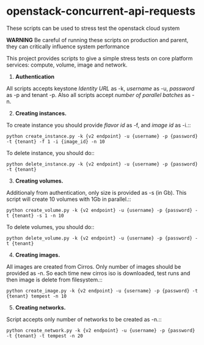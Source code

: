openstack-concurrent-api-requests
=================================

These scripts can be used to stress test the openstack cloud system

**WARNING** Be careful of running these scripts on production and parent, they can critically influence system performance

This project provides scripts to give a simple stress tests on core platform services: compute, volume, image and network.

1. **Authentication**

All scripts accepts keystone *Identity URL* as -k, *username* as -u, *password* as -p and tenant -p. Also all scripts accept *number of parallel batches* as -n.

2. **Creating instances.**

To create instance you should provide *flavor id* as -f, and *image id* as -i.::

    python create_instance.py -k {v2 endpoint} -u {username} -p {password} -t {tenant} -f 1 -i {image_id} -n 10

To delete instance, you should do::

    python delete_instance.py -k {v2 endpoint} -u {username} -p {password} -t {tenant}

3. **Creating volumes.**

Additionaly from authentication, only size is provided as -s (in Gb). This script will create 10 volumes with 1Gb in parallel.::

    python create_volume.py -k {v2 endpoint} -u {username} -p {password} -t {tenant} -s 1 -n 10

To delete volumes, you should do::

    python delete_volume.py -k {v2 endpoint} -u {username} -p {password} -t {tenant}

4. **Creating images.**

All images are created from Cirros. Only number of images should be provided as -n. So each time new cirros iso is downloaded, test runs and then image is delete from filesystem.::

    python create_image.py -k {v2 endpoint} -u {username} -p {password} -t {tenant} tempest -n 10

5. **Creating networks.**

Script accepts only number of networks to be created as -n.::

    python create_network.py -k {v2 endpoint} -u {username} -p {password} -t {tenant} -t tempest -n 20
